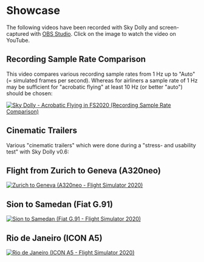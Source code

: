 # Showcase

The following videos have been recorded with Sky Dolly and screen-captured with [OBS Studio](https://obsproject.com/). Click on the image to watch the video on YouTube.

## Recording Sample Rate Comparison

This video compares various recording sample rates from 1 Hz up to "Auto" (= simulated frames per second). Whereas for airliners a sample rate of 1 Hz may be sufficient for "acrobatic flying" at least 10 Hz (or better "auto") should be chosen:

[![Sky Dolly - Acrobatic Flying in FS2020 (Recording Sample Rate Comparison)](https://img.youtube.com/vi/bfgkY0eXL4w/0.jpg)](https://www.youtube.com/watch?v=bfgkY0eXL4w "Sky Dolly - Acrobatic Flying in FS2020 (Recording Sample Rate Comparison)")

## Cinematic Trailers

Various "cinematic trailers" which were done during a "stress- and usability test" with Sky Dolly v0.6:

## Flight from Zurich to Geneva (A320neo)

[![Zurich to Geneva (A320neo - Flight Simulator 2020)](https://img.youtube.com/vi/cNAxF03nj7I/0.jpg)](https://www.youtube.com/watch?v=cNAxF03nj7I "Zurich to Geneva (A320neo - Flight Simulator 2020)")

## Sion to Samedan (Fiat G.91)

[![Sion to Samedan (Fiat G.91 - Flight Simulator 2020)](https://img.youtube.com/vi/OcgUTPZ_22Q/0.jpg)](https://www.youtube.com/watch?v=OcgUTPZ_22Q "Sion to Samedan (Fiat G.91 - Flight Simulator 2020)")

## Rio de Janeiro (ICON A5)

[![Rio de Janeiro (ICON A5 - Flight Simulator 2020)](https://img.youtube.com/vi/aouWqm5kA7Y/0.jpg)](https://www.youtube.com/watch?v=aouWqm5kA7Y "Rio de Janeiro (ICON A5 - Flight Simulator 2020)")
